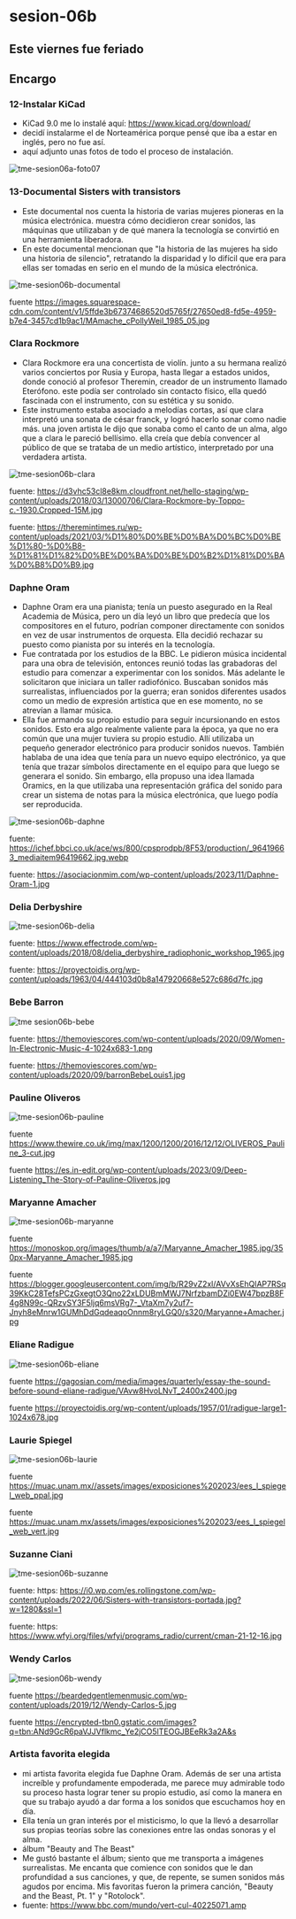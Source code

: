# sesion-06b

## Este viernes fue feriado

## Encargo

### 12-Instalar KiCad

- KiCad 9.0 me lo instalé aquí: https://www.kicad.org/download/
- decidí instalarme el de Norteamérica porque pensé que iba a estar en inglés, pero no fue así.
- aquí adjunto unas fotos de todo el proceso de instalación.

![tme-sesion06a-foto07](https://github.com/user-attachments/assets/c2d28119-9a9f-4e70-950b-042ca5d9e95c)

### 13-Documental Sisters with transistors

- Este documental nos cuenta la historia de varias mujeres pioneras en la música electrónica. muestra cómo decidieron crear sonidos, las máquinas que utilizaban y de qué manera la tecnología se convirtió en una herramienta liberadora.
- En este documental mencionan que "la historia de las mujeres ha sido una historia de silencio", retratando la disparidad y lo difícil que era para ellas ser tomadas en serio en el mundo de la música electrónica.

![tme-sesion06b-documental](https://github.com/user-attachments/assets/f0619f61-1149-4181-b241-3fd81efd9c20)

fuente https://images.squarespace-cdn.com/content/v1/5ffde3b67374686520d5765f/27650ed8-fd5e-4959-b7e4-3457cd1b9ac1/MAmache_cPollyWeil_1985_05.jpg

### Clara Rockmore

- Clara Rockmore era una concertista de violín. junto a su hermana realizó varios conciertos por Rusia y Europa, hasta llegar a estados unidos, donde conoció al profesor Theremin, creador de un instrumento llamado Eterófono. este podía ser controlado sin contacto físico, ella quedó fascinada con el instrumento, con su estética y su sonido.
- Este instrumento estaba asociado a melodías cortas, así que clara interpretó una sonata de césar franck, y logró hacerlo sonar como nadie más. una joven artista le dijo que sonaba como el canto de un alma, algo que a clara le pareció bellísimo. ella creía que debía convencer al público de que se trataba de un medio artístico, interpretado por una verdadera artista.

![tme-sesion06b-clara](https://github.com/user-attachments/assets/8a3c83e5-8008-429c-9fd9-a4ece13742ad)

fuente: https://d3vhc53cl8e8km.cloudfront.net/hello-staging/wp-content/uploads/2018/03/13000706/Clara-Rockmore-by-Toppo-c.-1930.Cropped-15M.jpg

fuente: https://theremintimes.ru/wp-content/uploads/2021/03/%D1%80%D0%BE%D0%BA%D0%BC%D0%BE%D1%80-%D0%B8-%D1%81%D1%82%D0%BE%D0%BA%D0%BE%D0%B2%D1%81%D0%BA%D0%B8%D0%B9.jpg

### Daphne Oram

- Daphne Oram era una pianista; tenía un puesto asegurado en la Real Academia de Música, pero un día leyó un libro que predecía que los compositores en el futuro, podrían componer directamente con sonidos en vez de usar instrumentos de orquesta. Ella decidió rechazar su puesto como pianista por su interés en la tecnología.
- Fue contratada por los estudios de la BBC. Le pidieron música incidental para una obra de televisión, entonces reunió todas las grabadoras del estudio para comenzar a experimentar con los sonidos. Más adelante le solicitaron que iniciara un taller radiofónico. Buscaban sonidos más surrealistas, influenciados por la guerra; eran sonidos diferentes usados como un medio de expresión artística que en ese momento, no se atrevían a llamar música.
- Ella fue armando su propio estudio para seguir incursionando en estos sonidos. Esto era algo realmente valiente para la época, ya que no era común que una mujer tuviera su propio estudio. Allí utilizaba un pequeño generador electrónico para producir sonidos nuevos. También hablaba de una idea que tenía para un nuevo equipo electrónico, ya que tenía que trazar símbolos directamente en el equipo para que luego se generara el sonido. Sin embargo, ella propuso una idea llamada Oramics, en la que utilizaba una representación gráfica del sonido para crear un sistema de notas para la música electrónica, que luego podía ser reproducida.

![tme-sesion06b-daphne](https://github.com/user-attachments/assets/9cb4bf93-9d7e-412f-8fbe-c277b9c8566a)

fuente: https://ichef.bbci.co.uk/ace/ws/800/cpsprodpb/8F53/production/_96419663_mediaitem96419662.jpg.webp

fuente: https://asociacionmim.com/wp-content/uploads/2023/11/Daphne-Oram-1.jpg

### Delia Derbyshire

![tme-sesion06b-delia](https://github.com/user-attachments/assets/6aba2d7b-fb8e-4c51-89d7-62b3bd7685ca)

fuente: https://www.effectrode.com/wp-content/uploads/2018/08/delia_derbyshire_radiophonic_workshop_1965.jpg

fuente: https://proyectoidis.org/wp-content/uploads/1963/04/444103d0b8a147920668e527c686d7fc.jpg

### Bebe Barron

![tme sesion06b-bebe](https://github.com/user-attachments/assets/3a65c96c-5dd3-4750-a01c-62a29d0df9da)

fuente: https://themoviescores.com/wp-content/uploads/2020/09/Women-In-Electronic-Music-4-1024x683-1.png

fuente: https://themoviescores.com/wp-content/uploads/2020/09/barronBebeLouis1.jpg

### Pauline Oliveros

![tme-sesion06b-pauline](https://github.com/user-attachments/assets/9723f11f-1eb7-4317-8673-4d5f7f383f29)

fuente https://www.thewire.co.uk/img/max/1200/1200/2016/12/12/OLIVEROS_Pauline_3-cut.jpg

fuente https://es.in-edit.org/wp-content/uploads/2023/09/Deep-Listening_The-Story-of-Pauline-Oliveros.jpg

### Maryanne Amacher

![tme-sesion06b-maryanne](https://github.com/user-attachments/assets/e9232932-2aee-4540-ab75-760df675f088)

fuente https://monoskop.org/images/thumb/a/a7/Maryanne_Amacher_1985.jpg/350px-Maryanne_Amacher_1985.jpg

fuente https://blogger.googleusercontent.com/img/b/R29vZ2xl/AVvXsEhQlAP7RSq39KkC28TefsPCzGxegtO3Qno22xLDUBmMWJ7NrfzbamDZi0EW47bpzB8F4g8N99c-QRzvSY3F5ljq6msVRg7-_VtaXm7y2uf7-Jnyh8eMnrw1GUMhDdGqdeaqoOnnm8ryLGQ0/s320/Maryanne+Amacher.jpg

### Eliane Radigue

![tme-sesion06b-eliane](https://github.com/user-attachments/assets/02d8dda1-044c-4c53-a15b-c99381fb582e)

fuente https://gagosian.com/media/images/quarterly/essay-the-sound-before-sound-eliane-radigue/VAvw8HvoLNvT_2400x2400.jpg

fuente https://proyectoidis.org/wp-content/uploads/1957/01/radigue-large1-1024x678.jpg

### Laurie Spiegel

![tme-sesion06b-laurie](https://github.com/user-attachments/assets/34b0a06e-3a0e-4bf8-953c-a65716fa4058)

fuente https://muac.unam.mx//assets/images/exposiciones%202023/ees_l_spiegel_web_ppal.jpg

fuente https://muac.unam.mx/assets/images/exposiciones%202023/ees_l_spiegel_web_vert.jpg

### Suzanne Ciani

![tme-sesion06b-suzanne](https://github.com/user-attachments/assets/57ac745b-a538-42c9-b93a-c365577a472a)

fuente: https: https://i0.wp.com/es.rollingstone.com/wp-content/uploads/2022/06/Sisters-with-transistors-portada.jpg?w=1280&ssl=1

fuente: https: https://www.wfyi.org/files/wfyi/programs_radio/current/cman-21-12-16.jpg

### Wendy Carlos

![tme-sesion06b-wendy](https://github.com/user-attachments/assets/2f0105e4-44a3-4a82-8219-f6a5f266a5f4)

fuente https://beardedgentlemenmusic.com/wp-content/uploads/2019/12/Wendy-Carlos-5.jpg

fuente https://encrypted-tbn0.gstatic.com/images?q=tbn:ANd9GcR6paVJJVflkmc_Ye2jCO5lTEOGJBEeRk3a2A&s

### Artista favorita elegida

- mi artista favorita elegida fue Daphne Oram. Además de ser una artista increíble y profundamente empoderada, me parece muy admirable todo su proceso hasta lograr tener su propio estudio, así como la manera en que su trabajo ayudó a dar forma a los sonidos que escuchamos hoy en día.
- Ella tenía un gran interés por el misticismo, lo que la llevó a desarrollar sus propias teorías sobre las conexiones entre las ondas sonoras y el alma.
- álbum "Beauty and The Beast"
- Me gustó bastante el álbum; siento que me transporta a imágenes surrealistas. Me encanta que comience con sonidos que le dan profundidad a sus canciones, y que, de repente, se sumen sonidos más agudos por encima. Mis favoritas fueron la primera canción, "Beauty and the Beast, Pt. 1" y "Rotolock".
- fuente: https://www.bbc.com/mundo/vert-cul-40225071.amp
